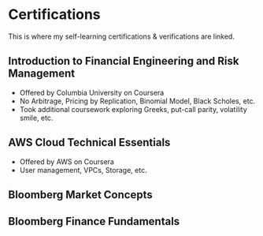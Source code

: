 # Certifications

This is where my self-learning certifications & verifications are linked.


## Introduction to Financial Engineering and Risk Management 
* Offered by Columbia University on Coursera
* No Arbitrage, Pricing by Replication, Binomial Model, Black Scholes, etc.
* Took additional coursework exploring Greeks, put-call parity, volatility smile, etc.

## AWS Cloud Technical Essentials
* Offered by AWS on Coursera
* User management, VPCs, Storage, etc.

## Bloomberg Market Concepts


## Bloomberg Finance Fundamentals 
